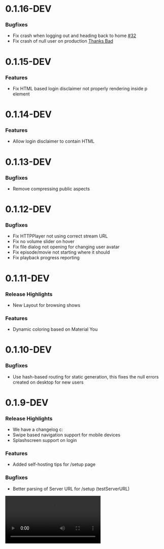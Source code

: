 # 0.1.16-DEV 

### Bugfixes

* Fix crash when logging out and heading back to home [#32](https://github.com/Shadfin/app/issues/32)
* Fix crash of null user on production [Thanks Bad](https://github.com/Shadfin/app/pull/31)

# 0.1.15-DEV 

### Features

* Fix HTML based login disclaimer not properly rendering inside p element

# 0.1.14-DEV 

### Features

* Allow login disclaimer to contain HTML

# 0.1.13-DEV 

### Bugfixes

* Remove compressing public aspects 

# 0.1.12-DEV 

### Bugfixes

* Fix HTTPPlayer not using correct stream URL
* Fix no volume slider on hover
* Fix file dialog not opening for changing user avatar
* Fix episode/movie not starting where it should
* Fix playback progress reporting 

# 0.1.11-DEV 

### Release Highlights

* New Layout for browsing shows

### Features

* Dynamic coloring based on Material You

# 0.1.10-DEV 

### Bugfixes

* Use hash-based routing for static generation, this fixes the null errors created on desktop for new users

# 0.1.9-DEV

### Release Highlights

* We have a changelog c:
* Swipe based navigation support for mobile devices
* Splashscreen support on login

### Features

* Added self-hosting tips for /setup page

### Bugfixes

* Better parsing of Server URL for /setup (testServerURL)

![0.1.9-DEV](https://github.com/Shadfin/app/blob/master/.github/assets/changelog/0.1.9-DEV/swipe.mp4?raw=true)

